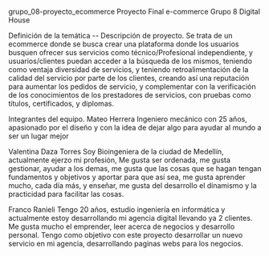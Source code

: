 grupo_08-proyecto_ecommerce
Proyecto Final e-commerce Grupo 8 Digital House

Definición de la temática -- Descripción de proyecto.
Se trata de un ecommerce donde se busca crear una plataforma donde los usuarios busquen ofrecer sus servicios como técnico/Profesional independiente, y usuarios/clientes puedan acceder a la búsqueda de los mismos, teniendo como ventaja diversidad de servicios, y teniendo retroalimentación de la calidad del servicio por parte de los clientes, creando así una reputación para aumentar los pedidos de servicio, y complementar con la verificación de los conocimientos de los prestadores de servicios, con pruebas como títulos, certificados, y diplomas.

Integrantes del equipo.
Mateo Herrera
Ingeniero mecánico con 25 años, apasionado por el diseño y con la idea de dejar algo para ayudar al mundo a ser un lugar mejor

Valentina Daza Torres
Soy Bioingeniera de la ciudad de Medellín, actualmente ejerzo mi profesión, Me gusta ser ordenada, me gusta gestionar, ayudar a los demas, me gusta que las cosas que se hagan tengan fundamentos y objetivos y aportar para que así sea, me gusta aprender mucho, cada día más, y enseñar, me gusta del desarrollo el dinamismo y la practicidad para facilitar las cosas.

Franco Ranieli
Tengo 20 años, estudio ingeniería en informática y actualmente estoy desarrollando mi agencia digital llevando ya 2 clientes. Me gusta mucho el emprender, leer acerca de negocios y desarrollo personal. Tengo como objetivo con este proyecto desarrollar un nuevo servicio en mi agencia, desarrollando paginas webs para los negocios.
